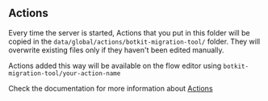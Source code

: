 ## Actions

Every time the server is started, Actions that you put in this folder will be copied in the `data/global/actions/botkit-migration-tool/` folder.
They will overwrite existing files only if they haven't been edited manually.

Actions added this way will be available on the flow editor using `botkit-migration-tool/your-action-name`

Check the documentation for more information about [Actions](https://botpress.com/docs/build/code#actions)
